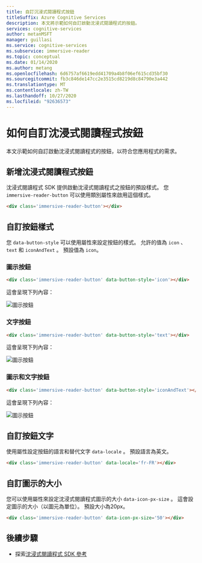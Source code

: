 ```yaml
---
title: 自訂沉浸式閱讀程式按鈕
titleSuffix: Azure Cognitive Services
description: 本文將示範如何自訂啟動沈浸式閱讀程式的按鈕。
services: cognitive-services
author: metanMSFT
manager: guillasi
ms.service: cognitive-services
ms.subservice: immersive-reader
ms.topic: conceptual
ms.date: 01/14/2020
ms.author: metang
ms.openlocfilehash: 6d6757af6619edd41709a4b8f06ef615cd35bf30
ms.sourcegitcommit: fb3c846de147cc2e3515cd8219d8c84790e3a442
ms.translationtype: MT
ms.contentlocale: zh-TW
ms.lasthandoff: 10/27/2020
ms.locfileid: "92636573"
---
```

# <a name="how-to-customize-the-immersive-reader-button"></a>如何自訂沈浸式閱讀程式按鈕

本文示範如何自訂啟動沈浸式閱讀程式的按鈕，以符合您應用程式的需求。

## <a name="add-the-immersive-reader-button"></a>新增沈浸式閱讀程式按鈕

沈浸式閱讀程式 SDK 提供啟動沈浸式閱讀程式之按鈕的預設樣式。 您 `immersive-reader-button` 可以使用類別屬性來啟用這個樣式。

```html
<div class='immersive-reader-button'></div>
```

## <a name="customize-the-button-style"></a>自訂按鈕樣式

您 `data-button-style` 可以使用屬性來設定按鈕的樣式。 允許的值為 `icon` 、 `text` 和 `iconAndText` 。 預設值為 `icon`。

### <a name="icon-button"></a>圖示按鈕

```html
<div class='immersive-reader-button' data-button-style='icon'></div>
```

這會呈現下列內容：

![圖示按鈕](./media/button-icon.png)

### <a name="text-button"></a>文字按鈕

```html
<div class='immersive-reader-button' data-button-style='text'></div>
```

這會呈現下列內容：

![圖示按鈕](./media/button-text.png)

### <a name="icon-and-text-button"></a>圖示和文字按鈕

```html
<div class='immersive-reader-button' data-button-style='iconAndText'></div>
```

這會呈現下列內容：

![圖示按鈕](./media/button-icon-and-text.png)

## <a name="customize-the-button-text"></a>自訂按鈕文字

使用屬性設定按鈕的語言和替代文字 `data-locale` 。 預設語言為英文。

```html
<div class='immersive-reader-button' data-locale='fr-FR'></div>
```

## <a name="customize-the-size-of-the-icon"></a>自訂圖示的大小

您可以使用屬性來設定沈浸式閱讀程式圖示的大小 `data-icon-px-size` 。 這會設定圖示的大小（以圖元為單位）。 預設大小為20px。

```html
<div class='immersive-reader-button' data-icon-px-size='50'></div>
```

## <a name="next-steps"></a>後續步驟

* 探索[沈浸式閱讀程式 SDK 參考](./reference.md)